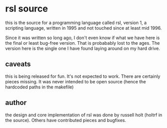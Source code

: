 # rsl source

this is the source for a programming language called rsl, version 1, a scripting language, written
in 1995 and not touched since at least mid 1996.

Since it was written so long ago, I don't even know if what we have here is the final or least bug-free version.
That is probabably lost to the ages. The version here is the single one I have found laying around on my hard drive.

## caveats

this is being released for fun. It's not expected to work.  There are certainly pieces missing. It
was never intended to be open source (hence the hardcoded paths in the makefile)


## author

the design and core implementation of rsl was done by russell holt (holtrf in the source). Others have contributed pieces and bugfixes.
